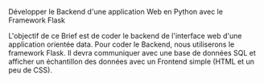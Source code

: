 Développer le Backend d'une application Web en Python avec le Framework Flask

L'objectif de ce Brief est de coder le backend de l'interface web d'une application orientée data. 
Pour coder le Backend, nous utiliserons le framework Flask. Il devra communiquer avec une base de données SQL et afficher un échantillon des données avec un Frontend simple (HTML et un peu de CSS).
